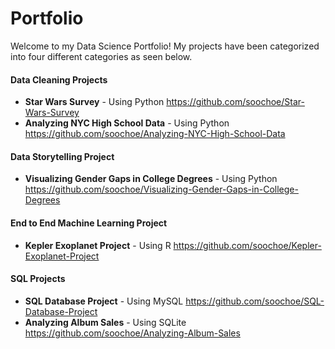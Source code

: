 # Portfolio
Welcome to my Data Science Portfolio! My projects have been categorized into four different categories as seen below.

#### __Data Cleaning Projects__
- **Star Wars Survey** - Using Python https://github.com/soochoe/Star-Wars-Survey
- **Analyzing NYC High School Data** - Using Python https://github.com/soochoe/Analyzing-NYC-High-School-Data

#### __Data Storytelling Project__
- **Visualizing Gender Gaps in College Degrees** - Using Python https://github.com/soochoe/Visualizing-Gender-Gaps-in-College-Degrees

#### __End to End Machine Learning Project__
- **Kepler Exoplanet Project** - Using R https://github.com/soochoe/Kepler-Exoplanet-Project

#### __SQL Projects__
- **SQL Database Project** - Using MySQL https://github.com/soochoe/SQL-Database-Project
- **Analyzing Album Sales** - Using SQLite https://github.com/soochoe/Analyzing-Album-Sales
